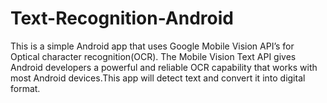 # Text-Recognition-Android
This is a simple Android app that uses Google Mobile Vision API’s for Optical character recognition(OCR).
The Mobile Vision Text API gives Android developers a powerful and reliable OCR capability that works with most
Android devices.This app will detect text and convert it into digital format.

